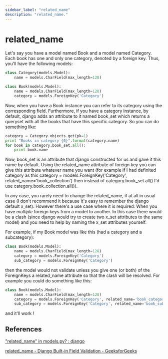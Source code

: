 ```yaml
---
sidebar_label: "related_name"
description: "related_name."
---
```


# related_name

Let's say you have a model named Book and a model named Category. Each book has one and only one category, denoted by a foreign key. Thus, you'll have the following models:

```py
class Category(models.Model):
    name = models.CharField(max_length=128)

class Book(models.Model):
    name = models.CharField(max_length=128)
    category = models.ForeignKey('Category')
```

Now, when you have a Book instance you can refer to its category using the corresponding field. Furthermore, if you have a category instance, by default, django adds an attribute to it named book_set which returns a queryset with all the books that have this specific category. So you can do something like:

```py
category = Category.objects.get(pk=1)
print "Books in category {0}".format(category.name)
for book in category.book_set.all():
    print book.name
```

Now, book_set is an attribute that django constructed for us and gave it this name by default. Using the related_name attribute of foreign key you can give this attribute whatever name you want (for example if I had definited category as this category = models.ForeignKey('Category', related_name='book_collection') then instead of category.book_set.all() I'd use category.book_collection.all()).

In any case, you rarely need to change the related_name, if at all in usual case (I don't recommend it because it's easy to remember the django default x_set). However there's a use case where it is required: When you have _multiple_ foreign keys from a model to another. In this case there would be a clash (since django would try to create two x_set attributes to the same model) and you need to help by naming the x_set attributes yourself.

For example, if my Book model was like this (had a category and a subcategory):

```py
class Book(models.Model):
    name = models.CharField(max_length=128)
    category = models.ForeignKey('Category')
    sub_category = models.ForeignKey('Category')
```

then the model would not validate unless you give one (or both) of the ForeignKeys a related_name attribute so that the clash will be resolved. For example you could do something like this:

```py
class Book(models.Model):
    name = models.CharField(max_length=128)
    category = models.ForeignKey('Category', related_name='book_category_set')
    sub_category = models.ForeignKey('Category', related_name='book_sub_category_set')
```

and it'll work !

## References

["related_name" in models.py? : django](https://www.reddit.com/r/django/comments/76a7uw/related_name_in_modelspy/)

[related_name - Django Built-in Field Validation - GeeksforGeeks](https://www.geeksforgeeks.org/related_name-django-built-in-field-validation/)